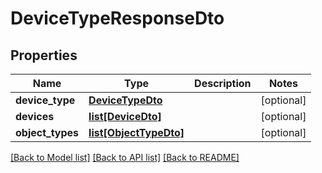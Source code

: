 # DeviceTypeResponseDto

## Properties
Name | Type | Description | Notes
------------ | ------------- | ------------- | -------------
**device_type** | [**DeviceTypeDto**](DeviceTypeDto.md) |  | [optional] 
**devices** | [**list[DeviceDto]**](DeviceDto.md) |  | [optional] 
**object_types** | [**list[ObjectTypeDto]**](ObjectTypeDto.md) |  | [optional] 

[[Back to Model list]](../README.md#documentation-for-models) [[Back to API list]](../README.md#documentation-for-api-endpoints) [[Back to README]](../README.md)


